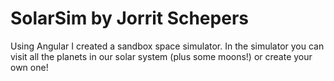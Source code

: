 # SolarSim by Jorrit Schepers

Using Angular I created a sandbox space simulator. In the simulator you can visit all the planets in our solar system (plus some moons!) or create your own one!

